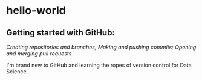 # hello-world
## Getting started with GitHub: 
*Creating repositories and branches; Making and pushing commits; Opening and merging pull requests*

I'm brand new to GitHub and learning the ropes of version control for Data Science.
